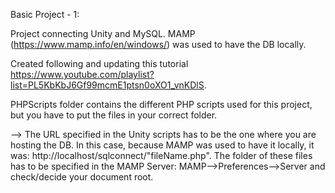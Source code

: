 Basic Project - 1:

Project connecting Unity and MySQL. MAMP (https://www.mamp.info/en/windows/) was used to have the DB locally. 

Created following and updating this tutorial https://www.youtube.com/playlist?list=PL5KbKbJ6Gf99mcmE1ptsn0oXO1_vnKDlS.



PHPScripts folder contains the different PHP scripts used for this project, but you have to put the files in your correct folder.


--> The URL specified in the Unity scripts has to be the one where you are hosting the DB. In this case, because MAMP was used to have it locally, it was: http://localhost/sqlconnect/"fileName.php". The folder of these files has to be specified in the MAMP Server: MAMP-->Preferences-->Server and check/decide your document root.
